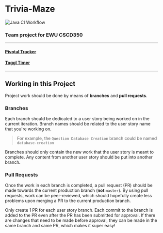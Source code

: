 # Trivia-Maze
![Java CI Workflow](https://github.com/Flock-of-Seagles-CSCD350/Trivia-Maze/workflows/Java%20CI%20Workflow/badge.svg?branch=iteration-1)
### Team project for EWU CSCD350
___

#### [Pivotal Tracker](https://www.pivotaltracker.com/n/projects/2430978)

#### [Toggl Timer](https://toggl.com/app/3965851/projects/157029178/team)

___

## Working in this Project
Project work should be done by means of **branches** and **pull requests**.

### Branches
Each branch should be dedicated to a user story being worked on in the current iteration. Branch names should be related to the user story name that you're working on.
> For example, the `Question Database Creation` branch could be named `database-creation`

Branches should only contain the new work that the user story is meant to complete. Any content from another user story should be put into another branch.


### Pull Requests
Once the work in each branch is completed, a pull request (PR) should be made towards the current production branch (**not** `master`). By using pull requests, work can be peer-reviewed, which should hopefully create less problems upon merging a PR to the current production branch.

Only create 1 PR for each user story branch. Each commit to the branch is added to the PR even after the PR has been submitted for approval. If there are changes that need to be made before approval, they can be made in the same branch and same PR, which makes it super easy!
